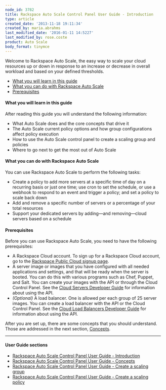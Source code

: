 ```yaml
---
node_id: 3782
title: Rackspace Auto Scale Control Panel User Guide - Introduction
type: article
created_date: '2013-11-18 19:11:34'
created_by: maria.abrahms
last_modified_date: '2016-01-11 14:5227'
last_modified_by: rose.coste
product: Auto Scale
body_format: tinymce
---
```


Welcome to Rackspace Auto Scale, the easy way to scale your cloud
resources up or down in response to an increase or decrease in overall
workload and based on your defined thresholds.

-   [What you will learn in this guide](#Whatyouwilllearn)
-   [What you can do with Rackspace Auto Scale](#Whatyoucando)
-   [Prerequisites](#prereqs)

#### What you will learn in this guide

After reading this guide you will understand the following information:

-   What Auto Scale does and the core concepts that drive it
-   The Auto Scale current policy options and how group configurations
    affect policy execution
-   How to use the Auto Scale control panel to create a scaling group
    and policies
-   Where to go next to get the most out of Auto Scale

#### What you can do with Rackspace Auto Scale

You can use Rackspace Auto Scale to perform the following tasks:

-   Create a policy to add more servers at a specific time of day on a
    recurring basis or just one time; use cron to set the schedule, or
    use a webhook to respond to an event and trigger a policy; and set a
    policy to scale back down
-   Add and remove a specific number of servers or a percentage of your
    total resources
-   Support your dedicated servers by adding&mdash;and removing&mdash;cloud servers
    based on a schedule

#### Prerequisites

Before you can use Rackspace Auto Scale, you need to have the following
prerequisites:

-   A Rackspace Cloud account. To sign up for a Rackspace Cloud account,
    go to the [Rackspace Public Cloud signup
    page](https://cart.rackspace.com/cloud/).
-   A server image or images that you have configured with all needed
    applications and settings, and that will be ready when the server is
    booted. You can do this with various programs such as Chef, Puppet,
    and Salt. You can create your images with the API or through the
    Cloud Control Panel. See the [Cloud Servers Developer
    Guide](https://developer.rackspace.com/docs/cloud-servers/v2/developer-guide/)
    for information about using the API.
-   *(Optional)* A load balancer. One is allowed per each group of 25
    server images. You can create a load balancer with the API or the
    Cloud Control Panel. See the [Cloud Load Balancers Developer
    Guide](https://developer.rackspace.com/docs/cloud-load-balancers/v1/developer-guide/)
    for information about using the API.

After you are set up, there are some concepts that you should
understand. Those are addressed in the next section,
[Concepts](/knowledge_center/article/rackspace-auto-scale-control-panel-user-guide-concepts).

 

* * * * *

#### User Guide sections

-   [Rackspace Auto Scale Control Panel User Guide -
    Introduction](http://rackspace.com/knowledge_center/article/rackspace-auto-scale-control-panel-user-guide-introduction "Introduction")
-   [Rackspace Auto Scale Control Panel User Guide -
    Concepts](http://rackspace.com/knowledge_center/article/rackspace-auto-scale-control-panel-user-guide-concepts "Concepts")
-   [Rackspace Auto Scale Control Panel User Guide - Create a scaling
    group](http://rackspace.com/knowledge_center/article/rackspace-auto-scale-control-panel-user-guide-create-a-scaling-group "Creating Scaling Groups")
-   [Rackspace Auto Scale Control Panel User Guide - Create a scaling
    policy](https://www.rackspace.com/knowledge_center/article/rackspace-auto-scale-control-panel-user-guide-create-a-scaling-policy "Crating Scaling Policies")

 

 

